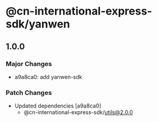 # @cn-international-express-sdk/yanwen

## 1.0.0

### Major Changes

- a9a8ca0: add yanwen-sdk

### Patch Changes

- Updated dependencies [a9a8ca0]
  - @cn-international-express-sdk/utils@2.0.0
